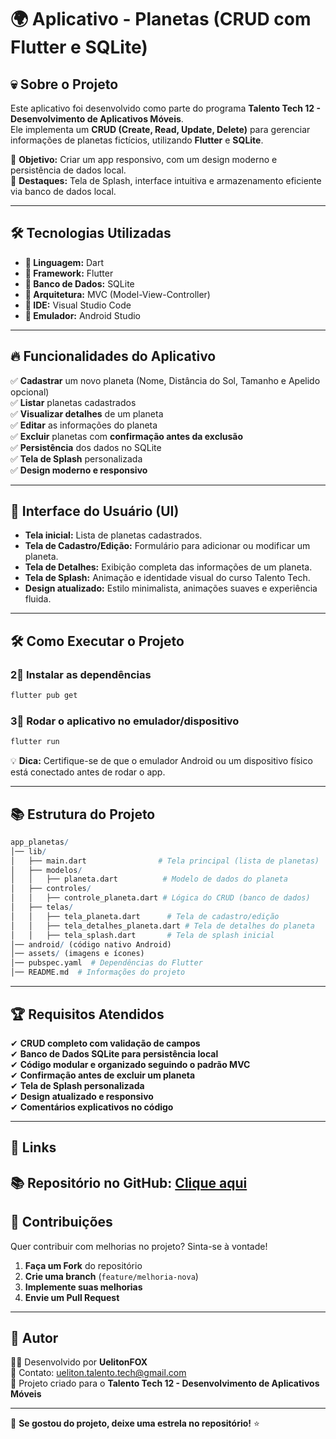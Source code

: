 # 🌍 Aplicativo - Planetas (CRUD com Flutter e SQLite)

## 💀 Sobre o Projeto
Este aplicativo foi desenvolvido como parte do programa **Talento Tech 12 - Desenvolvimento de Aplicativos Móveis**.  
Ele implementa um **CRUD (Create, Read, Update, Delete)** para gerenciar informações de planetas fictícios, utilizando **Flutter** e **SQLite**.  

🔹 **Objetivo:** Criar um app responsivo, com um design moderno e persistência de dados local.  
🔹 **Destaques:** Tela de Splash, interface intuitiva e armazenamento eficiente via banco de dados local.

---

## 🛠️ Tecnologias Utilizadas
- **📌 Linguagem:** Dart
- **📌 Framework:** Flutter
- **📌 Banco de Dados:** SQLite
- **📌 Arquitetura:** MVC (Model-View-Controller)
- **📌 IDE:** Visual Studio Code
- **📌 Emulador:** Android Studio

---

## 🔥 Funcionalidades do Aplicativo
✅ **Cadastrar** um novo planeta (Nome, Distância do Sol, Tamanho e Apelido opcional)  
✅ **Listar** planetas cadastrados  
✅ **Visualizar detalhes** de um planeta  
✅ **Editar** as informações do planeta  
✅ **Excluir** planetas com **confirmação antes da exclusão**  
✅ **Persistência** dos dados no SQLite  
✅ **Tela de Splash** personalizada  
✅ **Design moderno e responsivo**  

---

## 🎨 Interface do Usuário (UI)
- **Tela inicial:** Lista de planetas cadastrados.
- **Tela de Cadastro/Edição:** Formulário para adicionar ou modificar um planeta.
- **Tela de Detalhes:** Exibição completa das informações de um planeta.
- **Tela de Splash:** Animação e identidade visual do curso Talento Tech.
- **Design atualizado:** Estilo minimalista, animações suaves e experiência fluida.

---

## 🛠️ Como Executar o Projeto

### **2⃣ Instalar as dependências**
```bash
flutter pub get
```

### **3⃣ Rodar o aplicativo no emulador/dispositivo**
```bash
flutter run
```
💡 **Dica:** Certifique-se de que o emulador Android ou um dispositivo físico está conectado antes de rodar o app.

---

## 📚 Estrutura do Projeto
```r
app_planetas/
│── lib/
│   ├── main.dart                # Tela principal (lista de planetas)
│   ├── modelos/
│   │   ├── planeta.dart          # Modelo de dados do planeta
│   ├── controles/
│   │   ├── controle_planeta.dart # Lógica do CRUD (banco de dados)
│   ├── telas/
│   │   ├── tela_planeta.dart      # Tela de cadastro/edição
│   │   ├── tela_detalhes_planeta.dart # Tela de detalhes do planeta
│   │   ├── tela_splash.dart       # Tela de splash inicial
│── android/ (código nativo Android)
│── assets/ (imagens e ícones)
│── pubspec.yaml  # Dependências do Flutter
│── README.md  # Informações do projeto
```

---

## 🏆 Requisitos Atendidos
✔ **CRUD completo com validação de campos**  
✔ **Banco de Dados SQLite para persistência local**  
✔ **Código modular e organizado seguindo o padrão MVC**  
✔ **Confirmação antes de excluir um planeta**  
✔ **Tela de Splash personalizada**  
✔ **Design atualizado e responsivo**  
✔ **Comentários explicativos no código**  

---


## 📎 Links
📚 **Repositório no GitHub:** [Clique aqui](https://github.com/UelitonFOX/fox_planetas)
---

## 🤝 Contribuições
Quer contribuir com melhorias no projeto? Sinta-se à vontade!  
1. **Faça um Fork** do repositório  
2. **Crie uma branch** (`feature/melhoria-nova`)  
3. **Implemente suas melhorias**  
4. **Envie um Pull Request**  

---

## 📌 Autor
👨‍💻 Desenvolvido por **UelitonFOX**  
📧 Contato: [ueliton.talento.tech@gmail.com](mailto:seu-email@email.com)  
🚀 Projeto criado para o **Talento Tech 12 - Desenvolvimento de Aplicativos Móveis**  

---

🌟 **Se gostou do projeto, deixe uma estrela no repositório!** ⭐

